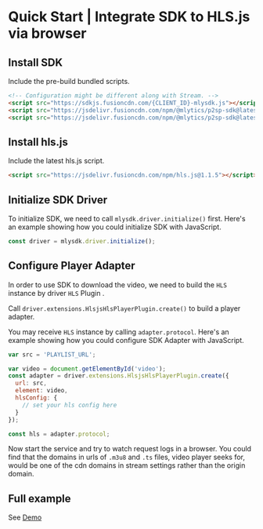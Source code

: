 # Quick Start | Integrate SDK to HLS.js via browser

## Install SDK

Include the pre-build bundled scripts.

```html
<!-- Configuration might be different along with Stream. -->
<script src="https://sdkjs.fusioncdn.com/{CLIENT_ID}-mlysdk.js"></script>
<script src="https://jsdelivr.fusioncdn.com/npm/@mlytics/p2sp-sdk@latest/bundle/driver.min.js"></script>
<script src="https://jsdelivr.fusioncdn.com/npm/@mlytics/p2sp-sdk@latest/bundle/peripheral/player/hlsjs-hls.min.js"></script>
```

## Install hls.js

Include the latest hls.js script.

```html
<script src="https://jsdelivr.fusioncdn.com/npm/hls.js@1.1.5"></script>
```

## Initialize SDK Driver

To initialize SDK, we need to call `mlysdk.driver.initialize()` first. Here's an example showing how you could initialize SDK with JavaScript.

```javascript
const driver = mlysdk.driver.initialize();
```

## Configure Player Adapter

In order to use SDK to download the video, we need to build the `HLS` instance by driver `HLS` Plugin .

Call `driver.extensions.HlsjsHlsPlayerPlugin.create()` to build a player adapter.

You may receive `HLS` instance by calling `adapter.protocol`. Here's an example showing how you could configure SDK Adapter with JavaScript.

```javascript
var src = 'PLAYLIST_URL';

var video = document.getElementById('video');
const adapter = driver.extensions.HlsjsHlsPlayerPlugin.create({
  url: src,
  element: video,
  hlsConfig: {
    // set your hls config here
  }
});

const hls = adapter.protocol;
```

Now start the service and try to watch request logs in a browser. You could find that the domains in urls of `.m3u8` and `.ts` files, video player seeks for,  would be one of the cdn domains in stream settings rather than the origin domain.

## Full example

See [Demo](https://github.com/mlytics/stream-sdk-guide/tree/main/HLS.js/vanilla-sample)
